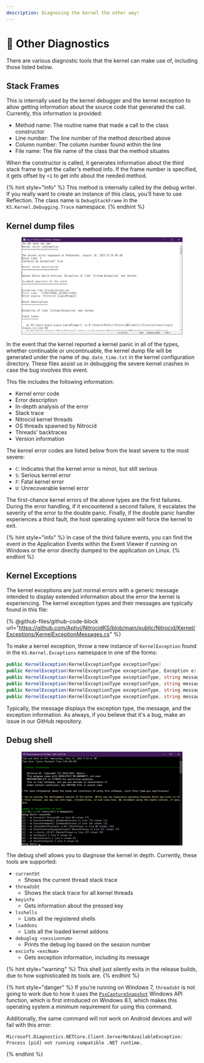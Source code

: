 ```yaml
---
description: Diagnosing the kernel the other way!
---
```


# 💉 Other Diagnostics

There are various diagnostic tools that the kernel can make use of, including those listed below.

## Stack Frames

This is internally used by the kernel debugger and the kernel exception to allow getting information about the source code that generated the call. Currently, this information is provided:

* Method name: The routine name that made a call to the class constructor
* Line number: The line number of the method described above
* Column number: The column number found within the line
* File name: The file name of the class that the method situates

When the constructor is called, it generates information about the third stack frame to get the caller's method info. If the frame number is specified, it gets offset by `+1` to get info about the needed method.

{% hint style="info" %}
This method is internally called by the debug writer. If you really want to create an instance of this class, you'll have to use Reflection. The class name is `DebugStackFrame` in the `KS.Kernel.Debugging.Trace` namespace.
{% endhint %}

## Kernel dump files

<figure><img src="../../.gitbook/assets/002-improved-stacktrace-after.png" alt=""><figcaption></figcaption></figure>

In the event that the kernel reported a kernel panic in all of the types, whether continuable or uncontinuable, the kernel dump file will be generated under the name of `dmp_date_time.txt` in the kernel configuration directory. These files assist us in debugging the severe kernel crashes in case the bug involves this event.

This file includes the following information:

* Kernel error code
* Error description
* In-depth analysis of the error
* Stack trace
* Nitrocid kernel threads
* OS threads spawned by Nitrocid
* Threads' backtraces
* Version information

The kernel error codes are listed below from the least severe to the most severe:

* `C`: Indicates that the kernel error is minor, but still serious
* `S`: Serious kernel error
* `F`: Fatal kernel error
* `U`: Unrecoverable kernel error

The first-chance kernel errors of the above types are the first failures. During the error handling, if it encountered a second failure, it escalates the severity of the error to the double panic. Finally, if the double panic handler experiences a third fault, the host operating system will force the kernel to exit.

{% hint style="info" %}
In case of the third failure events, you can find the event in the Application Events within the Event Viewer if running on Windows or the error directly dumped to the application on Linux.
{% endhint %}

## Kernel Exceptions

The kernel exceptions are just normal errors with a generic message intended to display extended information about the error the kernel is experiencing. The kernel exception types and their messages are typically found in this file:

{% @github-files/github-code-block url="https://github.com/Aptivi/NitrocidKS/blob/main/public/Nitrocid/Kernel/Exceptions/KernelExceptionMessages.cs" %}

To make a kernel exception, throw a new instance of `KernelException` found in the `KS.Kernel.Exceptions` namespace in one of the forms:

```csharp
public KernelException(KernelExceptionType exceptionType)
public KernelException(KernelExceptionType exceptionType, Exception e)
public KernelException(KernelExceptionType exceptionType, string message)
public KernelException(KernelExceptionType exceptionType, string message, params object[] vars)
public KernelException(KernelExceptionType exceptionType, string message, Exception e)
public KernelException(KernelExceptionType exceptionType, string message, Exception e, params object[] vars)
```

Typically, the message displays the exception type, the message, and the exception information. As always, if you believe that it's a bug, make an issue in our GitHub repository.

## Debug shell

<figure><img src="../../.gitbook/assets/image (69).png" alt=""><figcaption></figcaption></figure>

The debug shell allows you to diagnose the kernel in depth. Currently, these tools are supported:

* `currentbt`
  * Shows the current thread stack trace
* `threadsbt`
  * Shows the stack trace for all kernel threads
* `keyinfo`
  * Gets information about the pressed key
* `lsshells`
  * Lists all the registered shells
* `lsaddons`
  * Lists all the loaded kernel addons
* `debuglog <sessionnum>`
  * Prints the debug log based on the session number
* `excinfo <excNum>`
  * Gets exception information, including its message

{% hint style="warning" %}
This shell just silently exits in the release builds, due to how sophisticated its tools are.
{% endhint %}

{% hint style="danger" %}
If you're running on Windows 7, `threadsbt` is not going to work due to how it uses the [`PssCaptureSnapshot`](https://learn.microsoft.com/en-us/windows/win32/api/processsnapshot/nf-processsnapshot-psscapturesnapshot) Windows API function, which is first introduced on Windows 8.1, which makes this operating system a minimum requirement for using this command.

Additionally, the same command will not work on Android devices and will fail with this error:

```
Microsoft.Diagnostics.NETCore.Client.ServerNotAvailableException: Process [pid] not running compatible .NET runtime.
```
{% endhint %}
